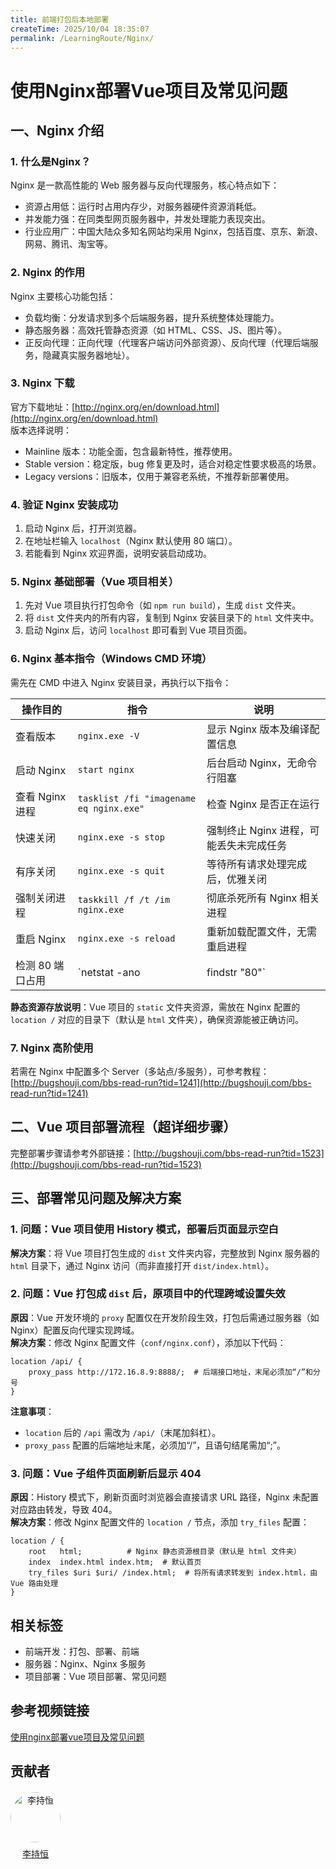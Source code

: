 ```yaml
---
title: 前端打包后本地部署
createTime: 2025/10/04 18:35:07
permalink: /LearningRoute/Nginx/
---
```


# 使用Nginx部署Vue项目及常见问题

## 一、Nginx 介绍
### 1. 什么是Nginx？
Nginx 是一款高性能的 Web 服务器与反向代理服务，核心特点如下：
- 资源占用低：运行时占用内存少，对服务器硬件资源消耗低。
- 并发能力强：在同类型网页服务器中，并发处理能力表现突出。
- 行业应用广：中国大陆众多知名网站均采用 Nginx，包括百度、京东、新浪、网易、腾讯、淘宝等。

### 2. Nginx 的作用
Nginx 主要核心功能包括：
- 负载均衡：分发请求到多个后端服务器，提升系统整体处理能力。
- 静态服务器：高效托管静态资源（如 HTML、CSS、JS、图片等）。
- 正反向代理：正向代理（代理客户端访问外部资源）、反向代理（代理后端服务，隐藏真实服务器地址）。

### 3. Nginx 下载
官方下载地址：[http://nginx.org/en/download.html](http://nginx.org/en/download.html)  
版本选择说明：
- Mainline 版本：功能全面，包含最新特性，推荐使用。
- Stable version：稳定版，bug 修复更及时，适合对稳定性要求极高的场景。
- Legacy versions：旧版本，仅用于兼容老系统，不推荐新部署使用。

### 4. 验证 Nginx 安装成功
1. 启动 Nginx 后，打开浏览器。
2. 在地址栏输入 `localhost`（Nginx 默认使用 80 端口）。
3. 若能看到 Nginx 欢迎界面，说明安装启动成功。

### 5. Nginx 基础部署（Vue 项目相关）
1. 先对 Vue 项目执行打包命令（如 `npm run build`），生成 `dist` 文件夹。
2. 将 `dist` 文件夹内的所有内容，复制到 Nginx 安装目录下的 `html` 文件夹中。
3. 启动 Nginx 后，访问 `localhost` 即可看到 Vue 项目页面。

### 6. Nginx 基本指令（Windows CMD 环境）
需先在 CMD 中进入 Nginx 安装目录，再执行以下指令：

| 操作目的       | 指令                                  | 说明                                   |
|----------------|---------------------------------------|----------------------------------------|
| 查看版本       | `nginx.exe -V`                        | 显示 Nginx 版本及编译配置信息          |
| 启动 Nginx     | `start nginx`                         | 后台启动 Nginx，无命令行阻塞           |
| 查看 Nginx 进程 | `tasklist /fi "imagename eq nginx.exe"` | 检查 Nginx 是否正在运行                |
| 快速关闭       | `nginx.exe -s stop`                   | 强制终止 Nginx 进程，可能丢失未完成任务 |
| 有序关闭       | `nginx.exe -s quit`                   | 等待所有请求处理完成后，优雅关闭       |
| 强制关闭进程   | `taskkill /f /t /im nginx.exe`        | 彻底杀死所有 Nginx 相关进程           |
| 重启 Nginx     | `nginx.exe -s reload`                 | 重新加载配置文件，无需重启进程         |
| 检测 80 端口占用 | `netstat -ano | findstr "80"`        | 查看 80 端口是否被其他程序占用         |

**静态资源存放说明**：Vue 项目的 `static` 文件夹资源，需放在 Nginx 配置的 `location /` 对应的目录下（默认是 `html` 文件夹），确保资源能被正确访问。

### 7. Nginx 高阶使用
若需在 Nginx 中配置多个 Server（多站点/多服务），可参考教程：[http://bugshouji.com/bbs-read-run?tid=1241](http://bugshouji.com/bbs-read-run?tid=1241)


## 二、Vue 项目部署流程（超详细步骤）
完整部署步骤请参考外部链接：[http://bugshouji.com/bbs-read-run?tid=1523](http://bugshouji.com/bbs-read-run?tid=1523)


## 三、部署常见问题及解决方案
### 1. 问题：Vue 项目使用 History 模式，部署后页面显示空白
**解决方案**：将 Vue 项目打包生成的 `dist` 文件夹内容，完整放到 Nginx 服务器的 `html` 目录下，通过 Nginx 访问（而非直接打开 `dist/index.html`）。

### 2. 问题：Vue 打包成 `dist` 后，原项目中的代理跨域设置失效
**原因**：Vue 开发环境的 `proxy` 配置仅在开发阶段生效，打包后需通过服务器（如 Nginx）配置反向代理实现跨域。  
**解决方案**：修改 Nginx 配置文件（`conf/nginx.conf`），添加以下代码：
```nginx
location /api/ {
    proxy_pass http://172.16.8.9:8888/;  # 后端接口地址，末尾必须加“/”和分号
}
```
**注意事项**：
- `location` 后的 `/api` 需改为 `/api/`（末尾加斜杠）。
- `proxy_pass` 配置的后端地址末尾，必须加“/”，且语句结尾需加“;”。

### 3. 问题：Vue 子组件页面刷新后显示 404
**原因**：History 模式下，刷新页面时浏览器会直接请求 URL 路径，Nginx 未配置对应路由转发，导致 404。  
**解决方案**：修改 Nginx 配置文件的 `location /` 节点，添加 `try_files` 配置：
```nginx
location / {
    root   html;          # Nginx 静态资源根目录（默认是 html 文件夹）
    index  index.html index.htm;  # 默认首页
    try_files $uri $uri/ /index.html;  # 将所有请求转发到 index.html，由 Vue 路由处理
}
```


## 相关标签
- 前端开发：打包、部署、前端
- 服务器：Nginx、Nginx 多服务
- 项目部署：Vue 项目部署、常见问题

## 参考视频链接
[使用nginx部署vue项目及常见问题](https://www.bilibili.com/video/BV1x84y1k7qf/?spm_id_from=333.337.search-card.all.click&vd_source=60947311e5670c01151806f02277b2a7)

## 贡献者

<div class="contributors-list" style="display: flex; gap: 20px; flex-wrap: wrap; margin-top: 20px;">
  <!-- 贡献者 1 -->
  <div style="text-align: center;">
    <img src="https://avatars.githubusercontent.com/u/184400136?v=4" alt="李持恒" style="width: 80px; border-radius: 50%;" />
    <p style="margin-top: 8px;"><a href="https://github.com/Preface-lb" target="_blank">李持恒</a></p>
  </div>
</div>